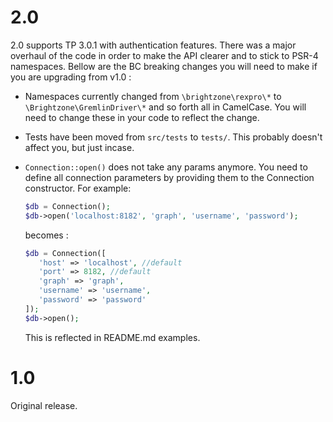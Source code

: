 2.0
===
2.0 supports TP 3.0.1 with authentication features. There was a major overhaul of the code in order to make the API clearer and to stick to PSR-4 namespaces. Bellow are the BC breaking changes you will need to make if you are upgrading from v1.0 :

- Namespaces currently changed from `\brightzone\rexpro\*` to `\Brightzone\GremlinDriver\*` and so forth all in CamelCase. You will need to change these in your code to reflect the change.
- Tests have been moved from `src/tests` to `tests/`. This probably doesn't affect you, but just incase.
- `Connection::open()` does not take any params anymore. You need to define all connection parameters by providing them to the Connection constructor. For example:

   ```php
   $db = Connection();
   $db->open('localhost:8182', 'graph', 'username', 'password');
   ```
   becomes :
   ```php
   $db = Connection([
      'host' => 'localhost', //default
      'port' => 8182, //default
      'graph' => 'graph',
      'username' => 'username',
      'password' => 'password'
   ]);
   $db->open();
   ```
   This is reflected in README.md examples.


1.0
===

Original release.
